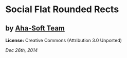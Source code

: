 # Social Flat Rounded Rects
## by [Aha-Soft Team](http://www.aha-soft.com/free-icons/) 
**License:**  Creative Commons (Attribution 3.0 Unported)

*Dec 26th, 2014*